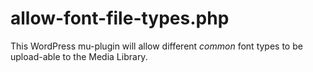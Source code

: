 # allow-font-file-types.php

This WordPress mu-plugin will allow different _common_ font types to be upload-able to the Media Library.

